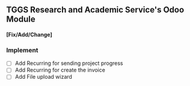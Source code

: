 ## TGGS Research and Academic Service's Odoo Module


#### [Fix/Add/Change]


### Implement
- [ ] Add Recurring for sending project progress
- [ ] Add Recurring for create the invoice
- [ ] Add File upload wizard
